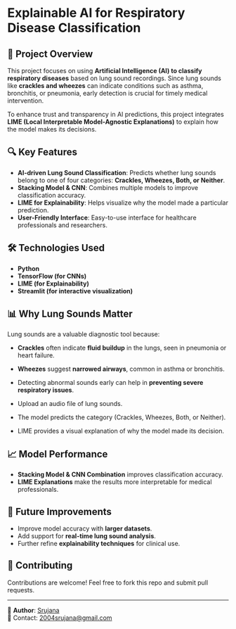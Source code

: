# **Explainable AI for Respiratory Disease Classification**

## **📌 Project Overview**
This project focuses on using **Artificial Intelligence (AI) to classify respiratory diseases** based on lung sound recordings. Since lung sounds like **crackles and wheezes** can indicate conditions such as asthma, bronchitis, or pneumonia, early detection is crucial for timely medical intervention.

To enhance trust and transparency in AI predictions, this project integrates **LIME (Local Interpretable Model-Agnostic Explanations)** to explain how the model makes its decisions.

## **🔍 Key Features**
- **AI-driven Lung Sound Classification**: Predicts whether lung sounds belong to one of four categories: **Crackles, Wheezes, Both, or Neither**.
- **Stacking Model & CNN**: Combines multiple models to improve classification accuracy.
- **LIME for Explainability**: Helps visualize why the model made a particular prediction.
- **User-Friendly Interface**: Easy-to-use interface for healthcare professionals and researchers.

## **🛠️ Technologies Used**
- **Python**
- **TensorFlow (for CNNs)**
- **LIME (for Explainability)**
- **Streamlit (for interactive visualization)**


## **📊 Why Lung Sounds Matter**
Lung sounds are a valuable diagnostic tool because:
- **Crackles** often indicate **fluid buildup** in the lungs, seen in pneumonia or heart failure.
- **Wheezes** suggest **narrowed airways**, common in asthma or bronchitis.
- Detecting abnormal sounds early can help in **preventing severe respiratory issues**.


- Upload an audio file of lung sounds.
- The model predicts the category (Crackles, Wheezes, Both, or Neither).
- LIME provides a visual explanation of why the model made its decision.

## **📈 Model Performance**
- **Stacking Model & CNN Combination** improves classification accuracy.
- **LIME Explanations** make the results more interpretable for medical professionals.

## **📝 Future Improvements**
- Improve model accuracy with **larger datasets**.
- Add support for **real-time lung sound analysis**.
- Further refine **explainability techniques** for clinical use.

## **🤝 Contributing**
Contributions are welcome! Feel free to fork this repo and submit pull requests.


---
🔗 **Author**: [Srujana](https://github.com/your-username)  
📧 Contact: 2004srujana@gmail.com
